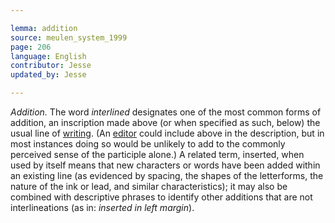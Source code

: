 ```yaml
---

lemma: addition
source: meulen_system_1999
page: 206
language: English
contributor: Jesse
updated_by: Jesse

---
```

_Addition._ The word _interlined_ designates one of the most common forms of addition, an
inscription made above (or when specified as such, below) the usual line of [writing](writingProduct.html). (An [editor](editor.html)
could include above in the description, but in most instances doing so would be unlikely to add to
the commonly perceived sense of the participle alone.) A related term, inserted, when used by
itself means that new characters or words have been added within an existing line (as evidenced
by spacing, the shapes of the letterforms, the nature of the ink or lead, and similar
characteristics); it may also be combined with descriptive phrases to identify other additions that
are not interlineations (as in: _inserted in left margin_).
